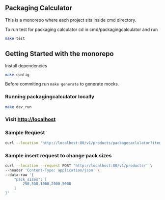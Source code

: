 ## Packaging Calculator
This is a monorepo where each project sits inside cmd directory.

To run test for packaging calculator cd in cmd/packagingcalculator and run
```bash
make test
```

## Getting Started with the monorepo
Install dependencies
```bash
make config
```

Before commiting run `make generate` to generate mocks.

### Running packagingcalculator locally
```bash
make dev_run
```

### Visit  [http://localhost](http://localhost)

### Sample Request
```bash
curl --location 'http://localhost:80/v1/products/packagecaclulator?items=1010'
```

### Sample insert request to change pack sizes
```bash
curl --location --request POST 'http://localhost:80/v1/products/' \
--header 'Content-Type: application/json' \
--data-raw '{
    "pack_sizes": [
        250,500,1000,2000,5000
    ]
}'
```